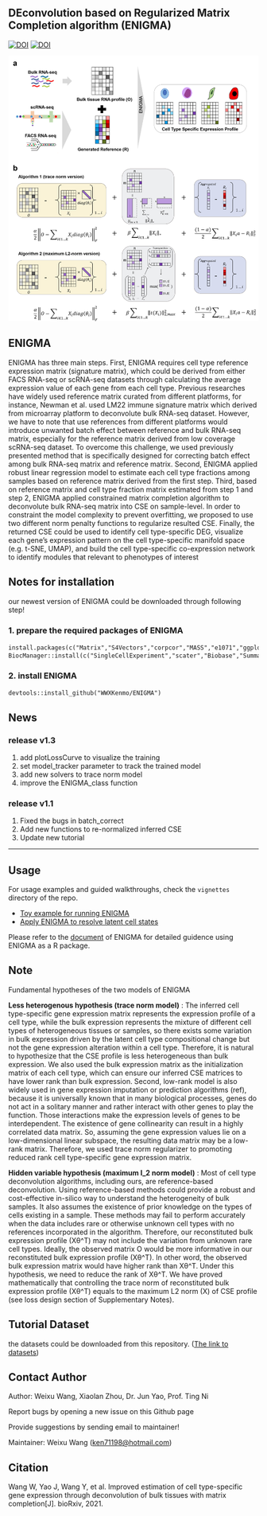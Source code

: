 ## DEconvolution based on Regularized Matrix Completion algorithm (ENIGMA)
[![DOI](https://zenodo.org/badge/DOI/10.5281/zenodo.5907208.svg)](https://doi.org/10.5281/zenodo.5907208)
[![DOI](https://zenodo.org/badge/DOI/10.5281/zenodo.5906932.svg)](https://doi.org/10.5281/zenodo.5906932)


![ENIGMA](https://github.com/WWXkenmo/ENIGMA/blob/master/vignettes/Fig1.png)

## ENIGMA
ENIGMA has three main steps. First, ENIGMA requires cell type reference expression matrix (signature matrix), which could be derived from either FACS RNA-seq or scRNA-seq datasets through calculating the average expression value of each gene from each cell type. Previous researches have widely used reference matrix curated from different platforms, for instance, Newman et al. used LM22 immune signature matrix which
derived from microarray platform to deconvolute bulk RNA-seq dataset. However, we
have to note that use references from different platforms would introduce unwanted batch
effect between reference and bulk RNA-seq matrix, especially for the reference matrix
derived from low coverage scRNA-seq dataset. To overcome this challenge, we used
previously presented method that is specifically designed for correcting batch effect among
bulk RNA-seq matrix and reference matrix. Second, ENIGMA applied robust
linear regression model to estimate each cell type fractions among samples based on
reference matrix derived from the first step. Third, based on reference matrix and cell type
fraction matrix estimated from step 1 and step 2, ENIGMA applied constrained matrix
completion algorithm to deconvolute bulk RNA-seq matrix into CSE on sample-level. In
order to constraint the model complexity to prevent overfitting, we proposed to use two
different norm penalty functions to regularize resulted CSE. Finally, the returned CSE could
be used to identify cell type-specific DEG, visualize each gene’s expression pattern on the
cell type-specific manifold space (e.g. t-SNE, UMAP), and build the cell type-specific
co-expression network to identify modules that relevant to phenotypes of interest

## Notes for installation
our newest version of ENIGMA could be downloaded through following step!
### 1. prepare the required packages of ENIGMA
```
install.packages(c("Matrix","S4Vectors","corpcor","MASS","e1071","ggplot2","cowplot","magrittr","purrr","tibble","nnls","doParallel","tidyr","plyr"))
BiocManager::install(c("SingleCellExperiment","scater","Biobase","SummarizedExperiment","sva","preprocessCore"))
```
### 2. install ENIGMA
```
devtools::install_github("WWXKenmo/ENIGMA")
```

## News
### release v1.3
1. add plotLossCurve to visualize the training
2. set model_tracker parameter to track the trained model
3. add new solvers to trace norm model
4. improve the ENIGMA_class function

### release v1.1
1. Fixed the bugs in batch_correct
2. Add new functions to re-normalized inferred CSE
3. Update new tutorial
---------------------------------------------------------
## Usage
For usage examples and guided walkthroughs, check the `vignettes` directory of the repo. 

* [Toy example for running ENIGMA](https://htmlpreview.github.io/?https://github.com/WWXkenmo/ENIGMA/blob/master/vignettes/ENIGMA_toy2.html)
* [Apply ENIGMA to resolve latent cell states](https://htmlpreview.github.io/?https://github.com/WWXkenmo/ENIGMA/blob/master/vignettes/ENIGMA_cell_heterogeneity1.html)

Please refer to the [document](https://github.com/WWXkenmo/ENIGMA/blob/master/vignettes/A-simple-guide-of-ENIGMA.pdf) of ENIGMA for detailed guidence using ENIGMA as a R package. 

## Note
Fundamental hypotheses of the two models of ENIGMA

**Less heterogenous hypothesis (trace norm model)** : The inferred cell type-specific gene expression matrix represents the expression profile of a cell type, while the bulk expression represents the mixture of different cell types of heterogeneous tissues or samples, so there exists some variation in bulk expression driven by the latent cell type compositional change but not the gene expression alteration within a cell type. Therefore, it is natural to hypothesize that the CSE profile is less heterogeneous than bulk expression. We also used the bulk expression matrix as the initialization matrix of each cell type, which can ensure our inferred CSE matrices to have lower rank than bulk expression. Second, low-rank model is also widely used in gene expression imputation or prediction algorithms (ref), because it is universally known that in many biological processes, genes do not act in a solitary manner and rather interact with other genes to play the function. Those interactions make the expression levels of genes to be interdependent. The existence of gene collinearity can result in a highly correlated data matrix. So, assuming the gene expression values lie on a low-dimensional linear subspace, the resulting data matrix may be a low-rank matrix. Therefore, we used trace norm regularizer to promoting reduced rank cell type-specific gene expression matrix.

**Hidden variable hypothesis (maximum l_2 norm model)** : Most of cell type deconvolution algorithms, including ours, are reference-based deconvolution. Using reference-based methods could provide a robust and cost-effective in-silico way to understand the heterogeneity of bulk samples. It also assumes the existence of prior knowledge on the types of cells existing in a sample. These methods may fail to perform accurately when the data includes rare or otherwise unknown cell types with no references incorporated in the algorithm. Therefore, our reconstituted bulk expression profile (Xθ^T) may not include the variation from unknown rare cell types. Ideally, the observed matrix O would be more informative in our reconstituted bulk expression profile (Xθ^T). In other word, the observed bulk expression matrix would have higher rank than Xθ^T. Under this hypothesis, we need to reduce the rank of Xθ^T. We have proved mathematically that controlling the trace norm of reconstituted bulk expression profile (Xθ^T) equals to the maximum L2 norm (X) of CSE profile (see loss design section of Supplementary Notes).


## Tutorial Dataset
the datasets could be downloaded from this repository. ([The link to datasets](https://doi.org/10.5281/zenodo.5906932))

## Contact Author
Author: Weixu Wang, Xiaolan Zhou, Dr. Jun Yao, Prof. Ting Ni

Report bugs by opening a new issue on this Github page

Provide suggestions by sending email to maintainer!

Maintainer: Weixu Wang (ken71198@hotmail.com)

## Citation
Wang W, Yao J, Wang Y, et al. Improved estimation of cell type-specific gene expression through deconvolution of bulk tissues with matrix completion[J]. bioRxiv, 2021.
